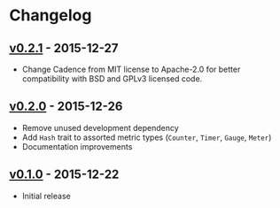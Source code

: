 # Changelog

## [v0.2.1](https://github.com/tshlabs/cadence/tree/0.2.1) - 2015-12-27
* Change Cadence from MIT license to Apache-2.0 for better compatibility with
  BSD and GPLv3 licensed code.

## [v0.2.0](https://github.com/tshlabs/cadence/tree/0.2.0) - 2015-12-26
* Remove unused development dependency
* Add `Hash` trait to assorted metric types (`Counter`, `Timer`, `Gauge`, `Meter`)
* Documentation improvements


## [v0.1.0](https://github.com/tshlabs/cadence/tree/0.1.0) - 2015-12-22

* Initial release
